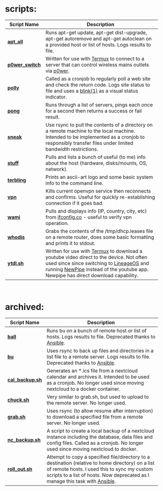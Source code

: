 # scripts:
Script Name                                 | Description
--------------------------------------------|-----------------------------------
[**apt_all**][link_repo_apt_all]            | Runs apt-get update, apt-get dist-upgrade, apt-get autoremove and apt-get autoclean on a provided host or list of hosts.  Logs results to file.
[**p0wer\_switch**][link_repo_p0wer_switch] | Written for use with [Termux][link_web_termux] to connect to a server that can control wireless mains outlets via [p0wer][link_gitlab_clewsy_p0wer].
[**polly**][link_repo_polly]                | Called as a cronjob to regularly poll a web site and check the return code.  Logs site status to file and uses a [blink(1)][link_web_blink1] as a visual status indicator.
[**pong**][link_repo_pong]                  | Runs through a list of servers, pings each once for a second then returns a success or fail result.
[**sneak**][link_repo_sneak]                | Use rsync to pull the contents of a directory on a remote machine to the local machine.  Intended to be implemented as a cronjob to responsibly transfer files under limited bandwidth restrictions.
[**stuff**][link_repo_stuff]                | Pulls and lists a bunch of useful (to me) info about the host (hardware, disks/mounts, OS, network).
[**terbling**][link_repo_terbling]          | Prints an ascii-art logo and some basic system info to the command line.
[**vpn**][link_repo_vpn]                    | Kills current openvpn service then reconnects and confirms.  Useful for quickly re-establishing connection if it goes bad.
[**wami**][link_repo_wami]                  | Pulls and displays info (IP, country, city, etc) from [ifconfig.co][link_web_ifconfig] - useful to verify vpn operation.
[**whodis**][link_repo_whodis]              | Grabs the contents of the /tmp/dhcp.leases file on a remote router, does some basic formatting and prints it to stdout.
[**ytdl.sh**][link_repo_ytdl]               | Written for use with [Termux][link_web_termux] to download a youtube video direct to the device.  Not often used since since switching to [LineageOS][link_web_lineageos] and running [NewPipe][link_web_newpipe] instead of the youtube app.  Newpipe has direct download capability.

<br />  

# archived:
Script Name                                             | Description
--------------------------------------------------------|-----------------------
[**ball**][link_repo_ball]                              | Runs bu on a bunch of remote host or list of hosts.  Logs results to file.  Deprecated thanks to [Ansible][link_web_ansible].
[**bu**][link_repo_bu]                                  | Uses rsync to back up files and directories in a list file to a remote server.  Logs results to file.  Deprecated thanks to [Ansible][link_web_ansible].
[**cal\_backup.sh**][link_repo_archive_cal_backup.sh]   | Generates an \*.ics file from a nextcloud calendar and archives it.  Intended to be used as a cronjob.  No longer used since moving nextcloud to a docker container.
[**chuck.sh**][link_repo_archive_chuck.sh]              | Very similar to grab.sh, but used to upload to the remote server.  No longer used.
[**grab.sh**][link_repo_archive_grab.sh]                | Uses rsync (to allow resume after interruption) to download a specified file from a remote server.  No longer used.
[**nc\_backup.sh**][link_repo_archive_nc_backup.sh]     | A script to create a local backup of a nextcloud instance including the database, data files and config files.  Called as a cronjob.  No longer used since moving nextcloud to docker.
[**roll_out.sh**][link_repo_archive_roll_out.sh]        | Attempt to copy a specified file/directory to a destination (relative to home directory) on a list of remote hosts.  I used this to sync my custom scripts to a list of hosts.  Now deprecated as I manage this task with [Ansible][link_web_ansible].


[link_repo_apt_all]:apt_all
[link_repo_ball]:ball
[link_repo_bu]:bu
[link_repo_p0wer_switch]:p0wer_switch
[link_repo_polly]:polly
[link_repo_pong]:pong
[link_repo_sneak]:sneak
[link_repo_stuff]:stuff
[link_repo_terbling]:terbling
[link_repo_vpn]:vpn
[link_repo_wami]:wami
[link_repo_whodis]:whodis
[link_repo_ytdl]:ytdl
[link_repo_archive_cal_backup.sh]:archive/cal_backup.sh
[link_repo_archive_chuck.sh]:archive/chuck.sh
[link_repo_archive_grab.sh]:archive/grab.sh
[link_repo_archive_nc_backup.sh]:archive/nc_backup.sh
[link_repo_archive_roll_out.sh]:archive/roll_out.sh
[link_gitlab_clewsy_p0wer]:https://gitlab.com/clewsy/p0wer
[link_web_termux]:https://termux.com/
[link_web_blink1]:https://blink1.thingm.com/
[link_web_ifconfig]:https://ifconfig.co/
[link_web_lineageos]:https://lineageos.org/
[link_web_newpipe]:https://newpipe.schabi.org/
[link_web_ansible]:https://docs.ansible.com/

